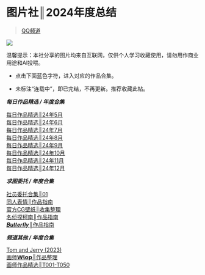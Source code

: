 # 图片社║2024年度总结

> [QQ频道](https://pd.qq.com/s/doroebb0h)    

![](https://i.postimg.cc/BnRqSS1z/Picsart-24-12-30-23-45-39-421.png)    

温馨提示：本社分享的图片均来自互联网，仅供个人学习收藏使用，请勿用作商业用途和AI投喂。

* 点击下面蓝色字符，进入对应的作品合集。 
 
* 未标注“连载中”，即已完结，不再更新。推荐收藏此帖。

***每日作品精选 / 年度合集***

[每日作品精选║24年5月](图片社║每日作品精选║24年5月.md)  
[每日作品精选║24年6月](图片社║每日作品精选║24年6月.md)  
[每日作品精选║24年7月](图片社║每日作品精选║24年7月.md)  
[每日作品精选║24年8月](图片社║每日作品精选║24年8月.md)  
[每日作品精选║24年9月](图片社║每日作品精选║24年9月.md)  
[每日作品精选║24年10月](图片社║每日作品精选║24年10月.md)  
[每日作品精选║24年11月](图片社║每日作品精选║24年11月.md)  
[每日作品精选║24年12月](图片社║每日作品精选║24年12月.md)  

***求图委托 / 年度合集***

[社员委托合集║01](图片社║社员委托合集║01.md)  
[同人表情║作品指南](图片社║同人表情║作品指南.md)   
[官方CG壁纸║收集整理](图片社║官方CG壁纸║收集整理.md)    
[名侦探柯南║作品指南](图片社║名侦探柯南║作品指南.md)   
[𝑩𝒖𝒕𝒕𝒆𝒓𝒇𝒍𝒚║作品指南](图片社║𝑩𝒖𝒕𝒕𝒆𝒓𝒇𝒍𝒚║作品指南.md)  

***频道其他 / 年度合集***

[Tom and Jerry (2023)](图片社║Tom%20and%20Jerry%20(2023).md)    
[画师𝗪𝗹𝗼𝗽║作品整理](作品指南/付费画师系列/图片社║画师𝗪𝗹𝗼𝗽║作品整理.md)  
[画师作品精选║T001-T050](作品指南/已完成/T系列/图片社║画师作品精选║T001-T050.md)  